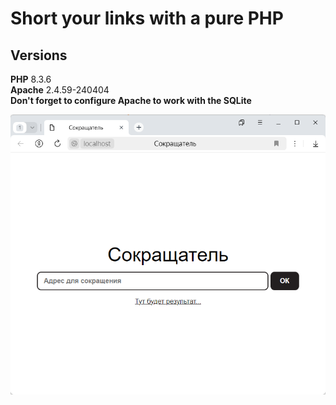 # Short your links with a pure PHP
## Versions
**PHP** 8.3.6\
**Apache** 2.4.59-240404\
**Don't forget to configure Apache to work with the SQLite**

![screenshot](docs/screenshot.png)